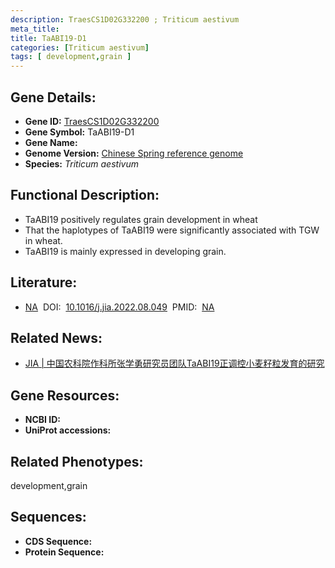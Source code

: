 ```yaml
---
description: TraesCS1D02G332200 ; Triticum aestivum
meta_title:
title: TaABI19-D1
categories: [Triticum aestivum]
tags: [ development,grain ]
---
```


## Gene Details:
- **Gene ID:**	[TraesCS1D02G332200]()
- **Gene Symbol:** TaABI19-D1
- **Gene Name:** 
- **Genome Version:** [Chinese Spring reference genome]()
- **Species:** *Triticum aestivum*

## Functional Description:
   - TaABI19 positively regulates grain development in wheat
   - That the haplotypes of TaABI19 were significantly associated with TGW in wheat.
   - TaABI19 is mainly expressed in developing grain.

## Literature:
   - [NA]( https://www.sciencedirect.com/science/article/pii/S2095311922001277)&nbsp;&nbsp;DOI:&nbsp;&nbsp;[10.1016/j.jia.2022.08.049](https://www.sciencedirect.com/science/article/pii/S2095311922001277)&nbsp;&nbsp;PMID:&nbsp;&nbsp;[NA](https://pubmed.ncbi.nlm.nih.gov/NA/)

## Related News:
   - [JIA | 中国农科院作科所张学勇研究员团队TaABI19正调控小麦籽粒发育的研究](https://mp.weixin.qq.com/s?__biz=Mzg3MDEwNDEyMg==&mid=2247543933&idx=5&sn=7428a3d2fb7859226a621f8b446a9ac0&chksm=ce908128f9e7083e44f645f1e0ecfca25e27b2bee34de580a6b68946e2b8543b604f88ce0514&scene=27#wechat_redirect)

## Gene Resources:
- **NCBI ID:** [](https://www.ncbi.nlm.nih.gov/gene/?term=)
- **UniProt accessions:** [](https://www.uniprot.org/uniprotkb//entry)

## Related Phenotypes:
development,grain

## Sequences:
- **CDS Sequence:**
- **Protein Sequence:**
